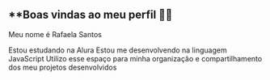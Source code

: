## **Boas vindas ao meu perfil 💙💙
Meu nome é Rafaela Santos

Estou estudando na Alura
Estou me desenvolvendo na linguagem JavaScript
Utilizo esse espaço para minha organização e compartilhamento dos meu projetos desenvolvidos

<!--
owns/rafowns** is a ✨ _special_ ✨ repository because its `README.md` (this file) appears on your GitHub profile.

Here are some ideas to get you started:

- 🔭 I’m currently working on ...
- 🌱 I’m currently learning ...
- 👯 I’m looking to collaborate on ...
- 🤔 I’m looking for help with ...
- 💬 Ask me about ...
- 📫 How to reach me: ...
- 😄 Pronouns: ...
- ⚡ Fun fact: ...
-->
